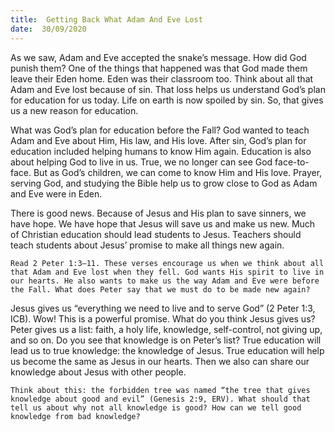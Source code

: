 ```yaml
---
title:  Getting Back What Adam And Eve Lost 
date:  30/09/2020
---
```


As we saw, Adam and Eve accepted the snake’s message. How did God punish them? One of the things that happened was that God made them leave their Eden home. Eden was their classroom too. Think about all that Adam and Eve lost because of sin. That loss helps us understand God’s plan for education for us today. Life on earth is now spoiled by sin. So, that gives us a new reason for education.

What was God’s plan for education before the Fall? God wanted to teach Adam and Eve about Him, His law, and His love. After sin, God’s plan for education included helping humans to know Him again. Education is also about helping God to live in us. True, we no longer can see God face-to-face. But as God’s children, we can come to know Him and His love. Prayer, serving God, and studying the Bible help us to grow close to God as Adam and Eve were in Eden.

There is good news. Because of Jesus and His plan to save sinners, we have hope. We have hope that Jesus will save us and make us new. Much of Christian education should lead students to Jesus. Teachers should teach students about Jesus’ promise to make all things new again.

`Read 2 Peter 1:3–11. These verses encourage us when we think about all that Adam and Eve lost when they fell. God wants His spirit to live in our hearts. He also wants to make us the way Adam and Eve were before the Fall. What does Peter say that we must do to be made new again?`

Jesus gives us “everything we need to live and to serve God” (2 Peter 1:3, ICB). Wow! This is a powerful promise. What do you think Jesus gives us? Peter gives us a list: faith, a holy life, knowledge, self-control, not giving up, and so on. Do you see that knowledge is on Peter’s list? True education will lead us to true knowledge: the knowledge of Jesus. True education will help us become the same as Jesus in our hearts. Then we also can share our knowledge about Jesus with other people.

`Think about this: the forbidden tree was named “the tree that gives knowledge about good and evil” (Genesis 2:9, ERV). What should that tell us about why not all knowledge is good? How can we tell good knowledge from bad knowledge?`